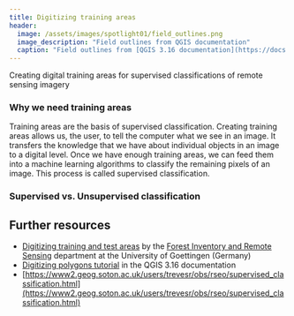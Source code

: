```yaml
---
title: Digitizing training areas
header:
  image: /assets/images/spotlight01/field_outlines.png
  image_description: "Field outlines from QGIS documentation"
  caption: "Field outlines from [QGIS 3.16 documentation](https://docs.qgis.org/3.16/en/docs/training_manual/create_vector_data/create_new_vector.html#basic-ty-digitizing-polygons)"
---
```


Creating digital training areas for supervised classifications of remote sensing imagery

<!--more-->


### Why we need training areas
Training areas are the basis of supervised classification. Creating training areas allows us, the user, to tell the computer what we see in an image. It transfers the knowledge that we have about individual objects in an image to a digital level. Once we have enough training areas, we can feed them into a machine learning algorithms to classify the remaining pixels of an image. This process is called supervised classification.

### Supervised vs. Unsupervised classification


## Further resources
* [Digitizing training and test areas](http://wiki.awf.forst.uni-goettingen.de/wiki/index.php/Digitizing_training_and_test_areas) by the [Forest Inventory and Remote Sensing](https://www.uni-goettingen.de/en/67094.html) department at the University of Goettingen (Germany)
* [Digitizing polygons tutorial](https://docs.qgis.org/3.16/en/docs/training_manual/create_vector_data/create_new_vector.html#basic-ty-digitizing-polygons) in the QGIS 3.16 documentation
* [https://www2.geog.soton.ac.uk/users/trevesr/obs/rseo/supervised_classification.html](https://www2.geog.soton.ac.uk/users/trevesr/obs/rseo/supervised_classification.html)